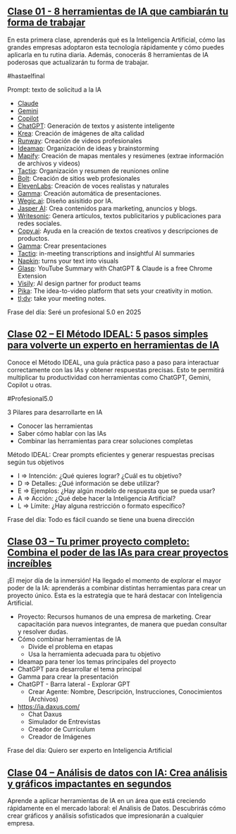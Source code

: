 ## [Clase 01 - 8 herramientas de IA que cambiarán tu forma de trabajar](https://www.youtube.com/watch?v=Du5d7TEWaNg)
En esta primera clase, aprenderás qué es la Inteligencia Artificial, cómo las grandes empresas adoptaron esta tecnología rápidamente y cómo puedes aplicarla en tu rutina diaria. Además, conocerás 8 herramientas de IA poderosas que actualizarán tu forma de trabajar.

#hastaelfinal

Prompt: texto de solicitud a la IA

- [Claude](https://claude.ai/)
- [Gemini](https://gemini.google.com/)
- [Copilot](https://copilot.microsoft.com/)
- [ChatGPT](https://chatgpt.com/): Generación de textos y asistente inteligente
- [Krea](https://www.krea.ai/image): Creación de imágenes de alta calidad
- [Runway](https://app.runwayml.com/video-tools/teams/): Creación de videos profesionales
- [Ideamap](https://ideamap.ai/): Organización de ideas y brainstorming
- [Mapify](https://mapify.so): Creación de mapas mentales y resúmenes (extrae información de archivos y videos)
- [Tactiq](https://tactiq.io/): Organización y resumen de reuniones online
- [Bolt](https://bolt.new/): Creación de sitios web profesionales
- [ElevenLabs](https://elevenlabs.io/app/speech-synthesis/text-to-speech): Creación de voces realistas y naturales
- [Gamma](https://gamma.app/): Creación automática de presentaciones.
- [Wegic.ai](https://wegic.ai/): Diseño asisitido por IA.
- [Jasper AI](https://www.jasper.ai/): Crea contenidos para marketing, anuncios y blogs.
- [Writesonic](https://writesonic.com/): Genera artículos, textos publicitarios y publicaciones para redes sociales.
- [Copy.ai](https://www.copy.ai/): Ayuda en la creación de textos creativos y descripciones de productos.
- [Gamma](https://gamma.app/create/generate): Crear presentaciones
- [Tactiq](https://tactiq.io/): in-meeting transcriptions and insightful AI summaries
- [Napkin](https://www.napkin.ai/): turns your text into visuals
- [Glasp](https://glasp.co/): YouTube Summary with ChatGPT & Claude is a free Chrome Extension
- [Visily](https://www.visily.ai/):  AI design partner for product teams
- [Pika](https://pika.art/): The idea-to-video platform that sets your creativity in motion.
- [tl;dv](https://tldv.io/): take your meeting notes.

Frase del día: Seré un profesional 5.0 en 2025


## [Clase 02 – El Método IDEAL: 5 pasos simples para volverte un experto en herramientas de IA](https://www.youtube.com/watch?v=vWQD7h7EW4I)
Conoce el Método IDEAL, una guía práctica paso a paso para interactuar correctamente con las IAs y obtener respuestas precisas.
Esto te permitirá multiplicar tu productividad con herramientas como ChatGPT, Gemini, Copilot u otras.

#Profesional5.0

3 Pilares para desarrollarte en IA
  - Conocer las herramientas
  - Saber cómo hablar con las IAs
  - Combinar las herramientas para crear soluciones completas

Método IDEAL: Crear prompts eficientes y generar respuestas precisas según tus objetivos
- I => Intención: ¿Qué quieres lograr? ¿Cuál es tu objetivo?
- D => Detalles: ¿Qué información se debe utilizar?
- E => Ejemplos: ¿Hay algún modelo de respuesta que se pueda usar?
- A => Acción: ¿Qué debe hacer la Inteligencia Artificial?
- L => Límite: ¿Hay alguna restricción o formato específico?

Frase del día: Todo es fácil cuando se tiene una buena dirección


## [Clase 03 – Tu primer proyecto completo: Combina el poder de las IAs para crear proyectos increíbles](https://www.youtube.com/watch?v=dxFIyBCLfNs)
¡El mejor día de la inmersión! Ha llegado el momento de explorar el mayor poder de la IA: aprenderás a combinar distintas herramientas para crear un proyecto único. Esta es la estrategia que te hará destacar con Inteligencia Artificial.

- Proyecto: Recursos humanos de una empresa de marketing. Crear capacitación para nuevos integrantes, de manera que puedan consultar y resolver dudas.
- Cómo combinar herramientas de IA
  - Divide el problema en etapas
  - Usa la herramienta adecuada para tu objetivo
- Ideamap para tener los temas principales del proyecto
- ChatGPT para desarrollar el tema principal
- Gamma para crear la presentación
- ChatGPT - Barra lateral - Explorar GPT
  - Crear Agente: Nombre, Descripción, Instrucciones, Conocimientos (Archivos)
- https://ia.daxus.com/
  - Chat Daxus
  - Simulador de Entrevistas
  - Creador de Currículum
  - Creador de Imágenes

Frase del día: Quiero ser experto en Inteligencia Artificial


## [Clase 04 – Análisis de datos con IA: Crea análisis y gráficos impactantes en segundos](https://www.youtube.com/watch?v=LVP1iFkPzBE)
Aprende a aplicar herramientas de IA en un área que está creciendo rápidamente en el mercado laboral: el Análisis de Datos. Descubrirás cómo crear gráficos y análisis sofisticados que impresionarán a cualquier empresa.
